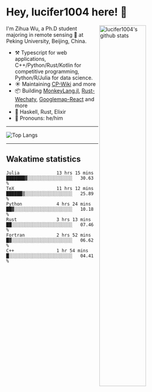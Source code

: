 # Hey, lucifer1004 here! :wave:

<img width="50%" align="right" alt="lucifer1004's github stats" src="https://github-readme-stats.vercel.app/api?username=lucifer1004&show_icons=true">

I'm Zihua Wu, a Ph.D student majoring in remote sensing :satellite: at Peking University, Beijing, China.

- :hammer_and_pick: Typescript for web applications, C++/Python/Rust/Kotlin for competitive programming, Python/R/Julia for data science.
- :sunny: Maintaining [CP-Wiki](https://cp-wiki.vercel.app) and more 
- :package: Building [MonkeyLang.jl](https://github.com/lucifer1004/MonkeyLang.jl), [Rust-Wechaty](https://github.com/wechaty/rust-wechaty), [Googlemap-React](https://github.com/googlemap-react/googlemap-react) and more
- :seedling: Haskell, Rust, Elixir
- :man: Pronouns: he/him

---

![Top Langs](https://github-readme-stats.vercel.app/api/top-langs/?username=lucifer1004&layout=compact)

---

## Wakatime statistics

<!--START_SECTION:waka-->

```text
Julia              13 hrs 15 mins  ███████▓░░░░░░░░░░░░░░░░░   30.63 %
TeX                11 hrs 12 mins  ██████▒░░░░░░░░░░░░░░░░░░   25.89 %
Python             4 hrs 24 mins   ██▓░░░░░░░░░░░░░░░░░░░░░░   10.18 %
Rust               3 hrs 13 mins   ██░░░░░░░░░░░░░░░░░░░░░░░   07.46 %
Fortran            2 hrs 52 mins   █▓░░░░░░░░░░░░░░░░░░░░░░░   06.62 %
C++                1 hr 54 mins    █░░░░░░░░░░░░░░░░░░░░░░░░   04.41 %
```

<!--END_SECTION:waka-->
